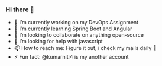 ### Hi there 👋
- 🔭 I’m currently working on my DevOps Assignment
- 🌱 I’m currently learning Spring Boot and Angular
- 👯 I’m looking to collaborate on anything open-source
- 🤔 I’m looking for help with javascript
- 📫 How to reach me: Figure it out, i check my mails daily 🤭
- ⚡ Fun fact: @kumarniti4 is my another account


<!--
**GeneralNitin/GeneralNitin** is a ✨ _special_ ✨ repository because its `README.md` (this file) appears on your GitHub profile.

Here are some ideas to get you started:

- 🔭 I’m currently working on ...
- 🌱 I’m currently learning ...
- 👯 I’m looking to collaborate on ...
- 🤔 I’m looking for help with ...
- 💬 Ask me about ...
- 📫 How to reach me: ...
- 😄 Pronouns: ...
- ⚡ Fun fact: ...
-->
